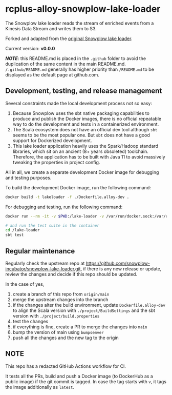 # rcplus-alloy-snowplow-lake-loader

The Snowplow lake loader reads the stream of enriched events from a Kinesis Data Stream and writes them to S3.

Forked and adapted from the [original Snowplow lake loader](https://github.com/snowplow-incubator/snowplow-lake-loader).

Current version: **v0.0.0**

_**NOTE**_: this README.md is placed in the `.github` folder to avoid the duplication of the same content in the main README.md.
`/.github/README.md` generally has higher priority than `/README.md` to be displayed as the default page at github.com.

## Development, testing, and release management

Several constraints made the local development process not so easy:
1. Because Snowplow uses the sbt native packaging capabilities to produce and publish the Docker images,
   there is no official repeatable way to do the development and tests in a containerized environment.
2. The Scala ecosystem does not have an official dev tool although `sbt` seems to be the most popular one.
   But `sbt` does not have a good support for Dockerized development.
3. This lake loader application heavily uses the Spark/Hadoop standard libraries,
   which sit on an ancient (8+ years obsoleted) toolchain.
   Therefore, the application has to be built with Java 11 to avoid massively tweaking the properties in project config. 

All in all, we create a separate development Docker image for debugging and testing purposes.

To build the development Docker image, run the following command:
```bash
docker build -t lakeloader -f ./Dockerfile.alloy-dev .  
```

For debugging and testing, run the following command:
```bash
docker run --rm -it -v $PWD:/lake-loader -v /var/run/docker.sock:/var/run/docker.sock lakeloader /bin/bash

# and run the test suite in the container
cd /lake-loader
sbt test
```

## Regular maintenance

Regularly check the upstream repo at https://github.com/snowplow-incubator/snowplow-lake-loader.git,
if there is any new release or update, review the changes and decide if this repo should be updated.

In the case of yes,
1. create a branch of this repo from `origin/main`
2. merge the upstream changes into the branch
3. if the changes alter the build environment,
   update `Dockerfile.alloy-dev` to align the Scala version with `./project/BuildSettings` and the sbt version with `./project/build.properties` 
4. test the changes
5. if everything is fine, create a PR to merge the changes into `main`
6. bump the version of main using `bumpsemver`
7. push all the changes and the new tag to the origin

## NOTE

This repo has a redacted GitHub Actions workflow for CI.

It tests all the PRs, build and push a Docker image (to DockerHub as a public image) if the git commit is tagged.
In case the tag starts with `v`, it tags the image additionally as `latest`.
